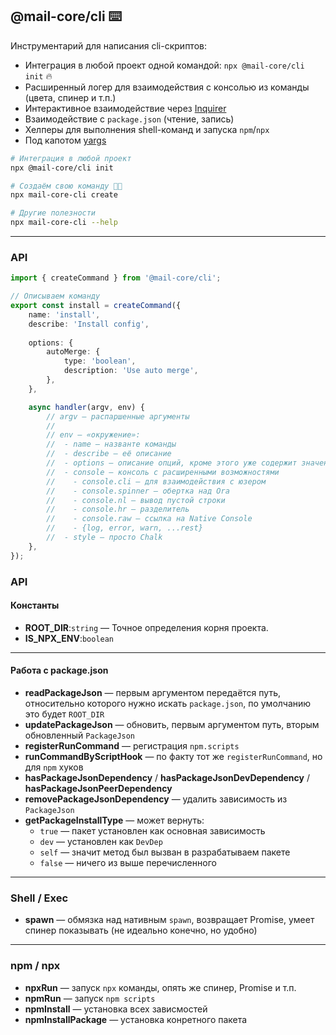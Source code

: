 @mail-core/cli ⌨️
----------------
Инструментарий для написания cli-скриптов:

- Интеграция в любой проект одной командой: `npx @mail-core/cli init` 🔥
- Расширенный логер для взаимодействия с консолью из команды (цвета, спинер и т.п.)
- Интерактивное взаимодействие через [Inquirer](https://github.com/SBoudrias/Inquirer.js#readme)
- Взаимодействие с `package.json` (чтение, запись)
- Хелперы для выполнения shell-команд и запуска `npm`/`npx`
- Под капотом [yargs](https://github.com/yargs/yargs#readme)


```sh
# Интеграция в любой проект
npx @mail-core/cli init

# Создаём свою команду 👍🏻
npx mail-core-cli create

# Другие полезности
npx mail-core-cli --help
```

---

### API

```ts
import { createCommand } from '@mail-core/cli';

// Описываем команду
export const install = createCommand({
	name: 'install',
	describe: 'Install config',
	
	options: {
		autoMerge: {
			type: 'boolean',
			description: 'Use auto merge',
		},
	},

	async handler(argv, env) {
		// argv — распаршенные аргументы
		//
		// env — «окружение»:
		//  - name — названте команды
		//  - describe — её описание
		//  - options — описание опций, кроме этого уже содержит значения из `argv`
		//  - console — консоль с расширенными возможностями
		//    - console.cli — для взаимодействия с юзером
		//    - console.spinner — обертка над Ora
		//    - console.nl — вывод пустой строки
		//    - console.hr — разделитель
		//    - console.raw — ссылка на Native Console
		//    - {log, error, warn, ...rest}
		//  - style — просто Chalk
	},
});
```

### API

#### Константы

- **ROOT_DIR**:`string` — Точное определения корня проекта.
- **IS_NPX_ENV**:`boolean`


---

#### Работа с package.json

- **readPackageJson** — первым аргументом передаётся путь, относительно которого нужно искать `package.json`, по умолчанию это будет `ROOT_DIR`
- **updatePackageJson** — обновить, первым аргументом путь, вторым обновленный `PackageJson`
- **registerRunCommand** — регистрация `npm.scripts`
- **runCommandByScriptHook** — по факту тот же `registerRunCommand`, но для `npm` хуков
- **hasPackageJsonDependency** / **hasPackageJsonDevDependency** / **hasPackageJsonPeerDependency**
- **removePackageJsonDependency** — удалить зависимость из `PackageJson`
- **getPackageInstallType** — может вернуть:
  - `true` — пакет установлен как основная зависимость
  - `dev` — установлен как `DevDep`
  - `self` — значит метод был вызван в разрабатываем пакете
  - `false` — ничего из выше перечисленного


---

### Shell / Exec

- **spawn** — обмязка над нативным `spawn`, возвращает Promise, умеет спинер показывать (не идеально конечно, но удобно)

---

### npm / npx

- **npxRun** — запуск `npx` команды, опять же спинер, Promise и т.п.
- **npmRun** — запуск `npm scripts`
- **npmInstall** — установка всех зависмостей
- **npmInstallPackage** — установка конретного пакета
